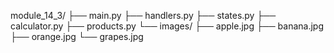 module_14_3/
├── main.py
├── handlers.py
├── states.py
├── calculator.py
├── products.py
└── images/
    ├── apple.jpg
    ├── banana.jpg
    ├── orange.jpg
    └── grapes.jpg
    
